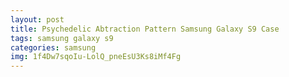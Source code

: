 ```yaml
---
layout: post
title: Psychedelic Abtraction Pattern Samsung Galaxy S9 Case
tags: samsung galaxy s9
categories: samsung
img: 1f4Dw7sqoIu-LolQ_pneEsU3Ks8iMf4Fg
---
```

